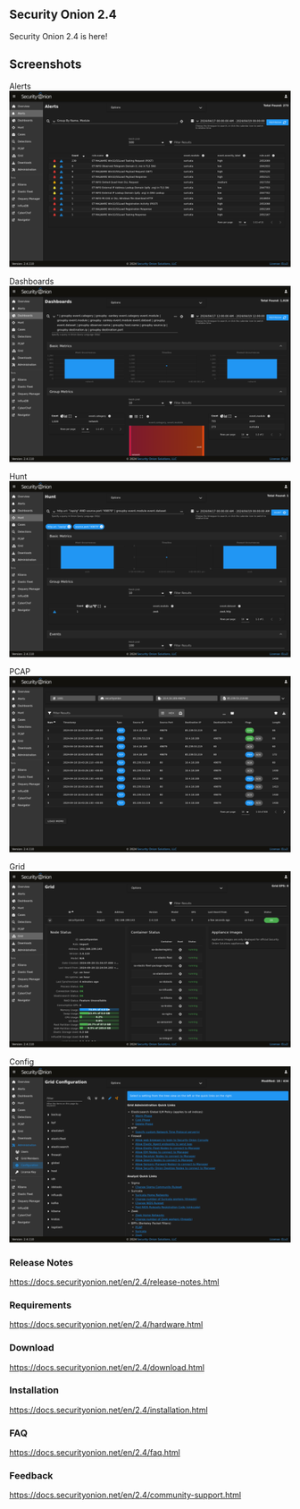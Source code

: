 ## Security Onion 2.4

Security Onion 2.4 is here!

## Screenshots

Alerts
![Alerts](https://raw.githubusercontent.com/Security-Onion-Solutions/securityonion-docs/2.4/images/50_alerts.png)

Dashboards
![Dashboards](https://raw.githubusercontent.com/Security-Onion-Solutions/securityonion-docs/2.4/images/53_dashboards.png)

Hunt
![Hunt](https://raw.githubusercontent.com/Security-Onion-Solutions/securityonion-docs/2.4/images/56_hunt.png)

PCAP
![PCAP](https://raw.githubusercontent.com/Security-Onion-Solutions/securityonion-docs/2.4/images/62_pcap.png)

Grid
![Grid](https://raw.githubusercontent.com/Security-Onion-Solutions/securityonion-docs/2.4/images/75_grid.png)

Config
![Config](https://raw.githubusercontent.com/Security-Onion-Solutions/securityonion-docs/2.4/images/87_config.png)

### Release Notes

https://docs.securityonion.net/en/2.4/release-notes.html

### Requirements

https://docs.securityonion.net/en/2.4/hardware.html

### Download

https://docs.securityonion.net/en/2.4/download.html

### Installation

https://docs.securityonion.net/en/2.4/installation.html

### FAQ

https://docs.securityonion.net/en/2.4/faq.html

### Feedback

https://docs.securityonion.net/en/2.4/community-support.html
